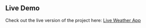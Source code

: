 ## Live Demo

Check out the live version of the project here: [Live Weather App](https://climatezone.netlify.app/)
